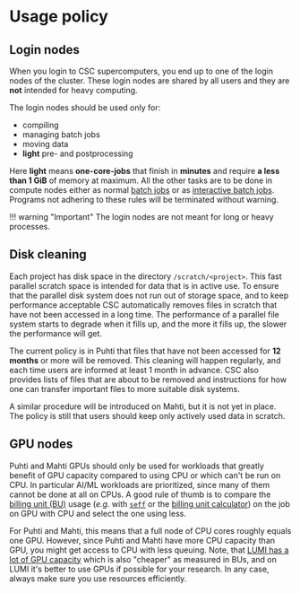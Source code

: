 # Usage policy

## Login nodes
When you login to CSC supercomputers, you end up to one of the login nodes of the cluster.
These login nodes are shared by all users and they are **not** intended for heavy computing.

The login nodes should be used only for:

 * compiling
 * managing batch jobs
 * moving data
 * **light** pre- and postprocessing

Here **light** means **one-core-jobs** that finish in **minutes** and require **a less than 1 GiB** of memory at maximum.
All the other tasks are to be done in compute nodes either as normal [batch jobs](running/getting-started.md)
or as [interactive batch jobs](running/interactive-usage.md).
Programs not adhering to these rules will be terminated without warning.

!!! warning "Important"
    The login nodes are not meant for long or heavy processes.

## Disk cleaning

Each project has disk space in the directory
`/scratch/<project>`. This fast parallel scratch space is intended for
data that is in active use. To ensure that the parallel disk system
does not run out of storage space, and to keep performance acceptable
CSC automatically removes files in scratch that have not been accessed
in a long time. The performance of a parallel file system
starts to degrade when it fills up, and the more it fills up, the
slower the performance will get.

The current policy is in Puhti that files that have not been accessed
for **12 months** or more will be removed. This cleaning will happen
regularly, and each time users are informed at least 1 month in
advance. CSC also provides lists of files that are about to be removed
and instructions for how one can transfer important files to more
suitable disk systems.

A similar procedure will be introduced on Mahti, but it is not yet in
place. The policy is still that users should keep only actively used
data in scratch.


## GPU nodes

Puhti and Mahti GPUs should only be used for workloads that greatly benefit of GPU capacity compared to using CPU or which can't be run on CPU. In particular AI/ML workloads are prioritized, since many of them cannot be done at all on CPUs. A good rule of thumb is to compare the [billing unit (BU)](../accounts/billing.md) usage (_e.g._ with [`seff`](../performance/#quick-start-efficiency-report-with-seff) or the [billing unit calculator](https://research.csc.fi/pricing)) on the job on GPU with CPU and select the one using less. 

For Puhti and Mahti, this means that a full node of CPU cores roughly equals one GPU. However, since Puhti and Mahti have more CPU capacity than GPU, you might get access to CPU with less queuing. Note, that [LUMI has a lot of GPU capacity](https://docs.lumi-supercomputer.eu/hardware/compute/lumig/) which is also "cheaper" as measured in BUs, and on LUMI it's better to use GPUs if possible for your research. In any case, always make sure you use resources efficiently.

